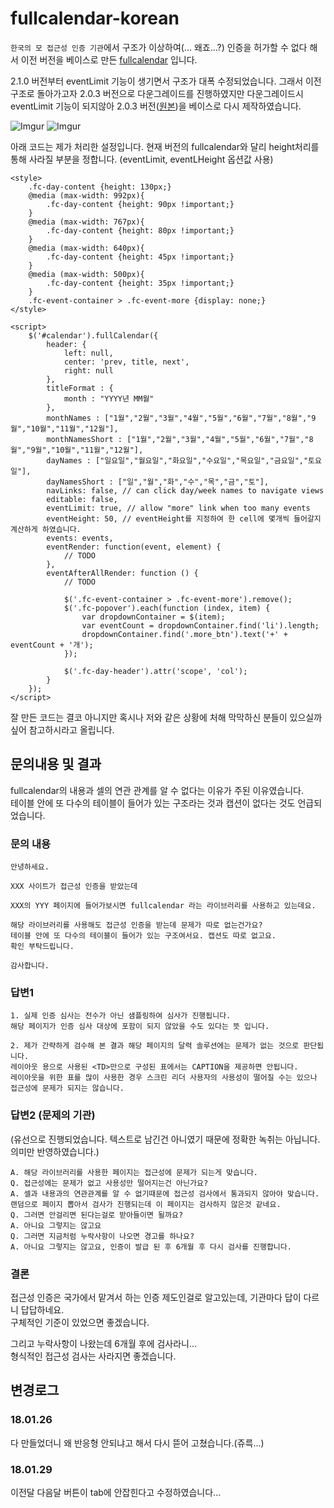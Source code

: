 # fullcalendar-korean

`한국의 모 접근성 인증 기관`에서 구조가 이상하여(... 왜죠...?) 인증을 허가할 수 없다 해서 이전 버전을 베이스로 만든 [fullcalendar](https://github.com/fullcalendar/fullcalendar) 입니다.

2.1.0 버전부터 eventLimit 기능이 생기면서 구조가 대폭 수정되었습니다.
그래서 이전 구조로 돌아가고자 2.0.3 버전으로 다운그레이드를 진행하였지만
다운그레이드시 eventLimit 기능이 되지않아 2.0.3 버전([원본](https://github.com/cdnjs/cdnjs/blob/master/ajax/libs/fullcalendar/2.0.3/fullcalendar.js))을 베이스로 다시 제작하였습니다.

![Imgur](https://i.imgur.com/Jv52wwl.png)
![Imgur](https://i.imgur.com/hNSqKBe.png)

아래 코드는 제가 처리한 설정입니다.
현재 버전의 fullcalendar와 달리 height처리를 통해 사라질 부분을 정합니다. (eventLimit, eventLHeight 옵션값 사용)

```
<style>
    .fc-day-content {height: 130px;}
    @media (max-width: 992px){
        .fc-day-content {height: 90px !important;}
    }
    @media (max-width: 767px){
        .fc-day-content {height: 80px !important;}
    }
    @media (max-width: 640px){
        .fc-day-content {height: 45px !important;}
    }
    @media (max-width: 500px){
        .fc-day-content {height: 35px !important;}
    }
    .fc-event-container > .fc-event-more {display: none;}
</style>

<script>
    $('#calendar').fullCalendar({
        header: {
            left: null,
            center: 'prev, title, next',
            right: null
        },
        titleFormat : {
            month : "YYYY년 MM월"
        },
        monthNames : ["1월","2월","3월","4월","5월","6월","7월","8월","9월","10월","11월","12월"],
        monthNamesShort : ["1월","2월","3월","4월","5월","6월","7월","8월","9월","10월","11월","12월"],
        dayNames : ["일요일","월요일","화요일","수요일","목요일","금요일","토요일"],
        dayNamesShort : ["일","월","화","수","목","금","토"],
        navLinks: false, // can click day/week names to navigate views
        editable: false,
        eventLimit: true, // allow "more" link when too many events
        eventHeight: 50, // eventHeight를 지정하여 한 cell에 몇개씩 들어갈지 계산하게 하였습니다.
        events: events,
        eventRender: function(event, element) {
            // TODO
        },
        eventAfterAllRender: function () {
            // TODO

            $('.fc-event-container > .fc-event-more').remove();
            $('.fc-popover').each(function (index, item) {
                var dropdownContainer = $(item);
                var eventCount = dropdownContainer.find('li').length;
                dropdownContainer.find('.more_btn').text('+' + eventCount + '개');
            });

            $('.fc-day-header').attr('scope', 'col');
        }
    });
</script>
```

잘 만든 코드는 결코 아니지만 혹시나 저와 같은 상황에 처해 막막하신 분들이 있으실까 싶어 참고하시라고 올립니다. 

## 문의내용 및 결과
fullcalendar의 내용과 셀의 연관 관계를 알 수 없다는 이유가 주된 이유였습니다.  
테이블 안에 또 다수의 테이블이 들어가 있는 구조라는 것과 캡션이 없다는 것도 언급되었습니다.

### 문의 내용
    안녕하세요.

    XXX 사이트가 접근성 인증을 받았는데 

    XXX의 YYY 페이지에 들어가보시면 fullcalendar 라는 라이브러리를 사용하고 있는데요.

    해당 라이브러리를 사용해도 접근성 인증을 받는데 문제가 따로 없는건가요?
    테이블 안에 또 다수의 테이블이 들어가 있는 구조여서요. 캡션도 따로 없고요.
    확인 부탁드립니다.

    감사합니다.

### 답변1
    1. 실제 인증 심사는 전수가 아닌 샘플링하여 심사가 진행됩니다.
    해당 페이지가 인증 심사 대상에 포함이 되지 않았을 수도 있다는 뜻 입니다.

    2. 제가 간략하게 검수해 본 결과 해당 페이지의 달력 솔루션에는 문제가 없는 것으로 판단됩니다.
    레이아웃 용으로 사용된 <TD>만으로 구성된 표에서는 CAPTION을 제공하면 안됩니다.
    레이아웃을 위한 표를 많이 사용한 경우 스크린 리더 사용자의 사용성이 떨어질 수는 있으나 접근성에 문제가 되지는 않습니다.

### 답변2 (문제의 기관)
(유선으로 진행되었습니다. 텍스트로 남긴건 아니였기 때문에 정확한 녹취는 아닙니다. 의미만 반영하였습니다.)

    A. 해당 라이브러리를 사용한 페이지는 접근성에 문제가 되는게 맞습니다.
    Q. 접근성에는 문제가 없고 사용성만 떨어지는건 아닌가요? 
    A. 셀과 내용과의 연관관계를 알 수 없기때문에 접근성 검사에서 통과되지 않아야 맞습니다. 랜덤으로 페이지 뽑아서 검사가 진행되는데 이 페이지는 검사하지 않은것 같네요. 
    Q. 그러면 안걸리면 된다는걸로 받아들이면 될까요?  
    A. 아니요 그렇지는 않고요  
    Q. 그러면 지금처럼 누락사항이 나오면 경고를 하나요?  
    A. 아니요 그렇지는 않고요, 인증이 발급 된 후 6개월 후 다시 검사를 진행합니다.  

### 결론
접근성 인증은 국가에서 맡겨서 하는 인증 제도인걸로 알고있는데, 기관마다 답이 다르니 답답하네요.  
구체적인 기준이 있었으면 좋겠습니다.

그리고 누락사항이 나왔는데 6개월 후에 검사라니...  
형식적인 접근성 검사는 사라지면 좋겠습니다.  

## 변경로그

### 18.01.26
다 만들었더니 왜 반응형 안되냐고 해서 다시 뜯어 고쳤습니다.(쥬륵...)

### 18.01.29
이전달 다음달 버튼이 tab에 안잡힌다고 수정하였습니다...
